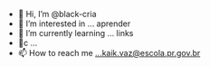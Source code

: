 - 👋 Hi, I’m @black-cria
- 👀 I’m interested in ... aprender
- 🌱 I’m currently learning ... links
- 💞️c ...
- 📫 How to reach me ...kaik.vaz@escola.pr.gov.br

<!---
black-cria/black-cria is a ✨ special ✨ repository because its `README.md` (this file) appears on your GitHub profile.
You can click the Preview link to take a look at your changes.
--->

